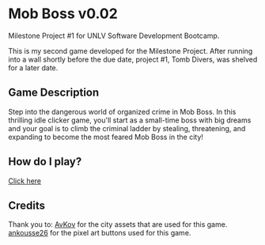 # Mob Boss v0.02

Milestone Project #1 for UNLV Software Development Bootcamp.

This is my second game developed for the Milestone Project. After running into a wall shortly before the due date, project #1, Tomb Divers, was shelved for a later date.

## Game Description

Step into the dangerous world of organized crime in Mob Boss. In this thrilling idle clicker game, you'll start as a small-time boss with big dreams and your goal is to climb the criminal ladder by stealing, threatening, and expanding to become the most feared Mob Boss in the city!

## How do I play?

[Click here](https://zachplatypus.github.io/Mob-Boss/)

## Credits

Thank you to:
[AvKov](https://avkov.itch.io/city-tilemap-32x32) for the city assets that are used for this game.
[ankousse26](https://ankousse26.itch.io/pixel-art-boutons) for the pixel art buttons used for this game.